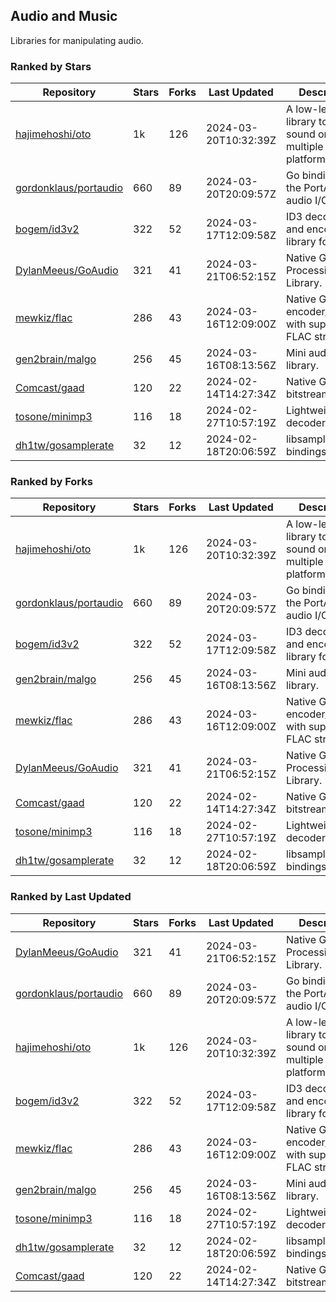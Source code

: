 ## Audio and Music

Libraries for manipulating audio.

### Ranked by Stars

| Repository | Stars | Forks | Last Updated | Description | 
|------------|-------|-------|--------------|-------------|
| [hajimehoshi/oto](https://github.com/hajimehoshi/oto) | 1k | 126 | 2024-03-20T10:32:39Z |  A low-level library to play sound on multiple platforms. |
| [gordonklaus/portaudio](https://github.com/gordonklaus/portaudio) | 660 | 89 | 2024-03-20T20:09:57Z |  Go bindings for the PortAudio audio I/O library. |
| [bogem/id3v2](https://github.com/bogem/id3v2) | 322 | 52 | 2024-03-17T12:09:58Z |  ID3 decoding and encoding library for Go. |
| [DylanMeeus/GoAudio](https://github.com/DylanMeeus/GoAudio) | 321 | 41 | 2024-03-21T06:52:15Z |  Native Go Audio Processing Library. |
| [mewkiz/flac](https://github.com/mewkiz/flac) | 286 | 43 | 2024-03-16T12:09:00Z |  Native Go FLAC encoder/decoder with support for FLAC streams. |
| [gen2brain/malgo](https://github.com/gen2brain/malgo) | 256 | 45 | 2024-03-16T08:13:56Z |  Mini audio library. |
| [Comcast/gaad](https://github.com/Comcast/gaad) | 120 | 22 | 2024-02-14T14:27:34Z |  Native Go AAC bitstream parser. |
| [tosone/minimp3](https://github.com/tosone/minimp3) | 116 | 18 | 2024-02-27T10:57:19Z |  Lightweight MP3 decoder library. |
| [dh1tw/gosamplerate](https://github.com/dh1tw/gosamplerate) | 32 | 12 | 2024-02-18T20:06:59Z |  libsamplerate bindings for go. |

### Ranked by Forks

| Repository | Stars | Forks | Last Updated | Description | 
|------------|-------|-------|--------------|-------------|
| [hajimehoshi/oto](https://github.com/hajimehoshi/oto) | 1k | 126 | 2024-03-20T10:32:39Z |  A low-level library to play sound on multiple platforms. |
| [gordonklaus/portaudio](https://github.com/gordonklaus/portaudio) | 660 | 89 | 2024-03-20T20:09:57Z |  Go bindings for the PortAudio audio I/O library. |
| [bogem/id3v2](https://github.com/bogem/id3v2) | 322 | 52 | 2024-03-17T12:09:58Z |  ID3 decoding and encoding library for Go. |
| [gen2brain/malgo](https://github.com/gen2brain/malgo) | 256 | 45 | 2024-03-16T08:13:56Z |  Mini audio library. |
| [mewkiz/flac](https://github.com/mewkiz/flac) | 286 | 43 | 2024-03-16T12:09:00Z |  Native Go FLAC encoder/decoder with support for FLAC streams. |
| [DylanMeeus/GoAudio](https://github.com/DylanMeeus/GoAudio) | 321 | 41 | 2024-03-21T06:52:15Z |  Native Go Audio Processing Library. |
| [Comcast/gaad](https://github.com/Comcast/gaad) | 120 | 22 | 2024-02-14T14:27:34Z |  Native Go AAC bitstream parser. |
| [tosone/minimp3](https://github.com/tosone/minimp3) | 116 | 18 | 2024-02-27T10:57:19Z |  Lightweight MP3 decoder library. |
| [dh1tw/gosamplerate](https://github.com/dh1tw/gosamplerate) | 32 | 12 | 2024-02-18T20:06:59Z |  libsamplerate bindings for go. |

### Ranked by Last Updated

| Repository | Stars | Forks | Last Updated | Description | 
|------------|-------|-------|--------------|-------------|
| [DylanMeeus/GoAudio](https://github.com/DylanMeeus/GoAudio) | 321 | 41 | 2024-03-21T06:52:15Z |  Native Go Audio Processing Library. |
| [gordonklaus/portaudio](https://github.com/gordonklaus/portaudio) | 660 | 89 | 2024-03-20T20:09:57Z |  Go bindings for the PortAudio audio I/O library. |
| [hajimehoshi/oto](https://github.com/hajimehoshi/oto) | 1k | 126 | 2024-03-20T10:32:39Z |  A low-level library to play sound on multiple platforms. |
| [bogem/id3v2](https://github.com/bogem/id3v2) | 322 | 52 | 2024-03-17T12:09:58Z |  ID3 decoding and encoding library for Go. |
| [mewkiz/flac](https://github.com/mewkiz/flac) | 286 | 43 | 2024-03-16T12:09:00Z |  Native Go FLAC encoder/decoder with support for FLAC streams. |
| [gen2brain/malgo](https://github.com/gen2brain/malgo) | 256 | 45 | 2024-03-16T08:13:56Z |  Mini audio library. |
| [tosone/minimp3](https://github.com/tosone/minimp3) | 116 | 18 | 2024-02-27T10:57:19Z |  Lightweight MP3 decoder library. |
| [dh1tw/gosamplerate](https://github.com/dh1tw/gosamplerate) | 32 | 12 | 2024-02-18T20:06:59Z |  libsamplerate bindings for go. |
| [Comcast/gaad](https://github.com/Comcast/gaad) | 120 | 22 | 2024-02-14T14:27:34Z |  Native Go AAC bitstream parser. |

